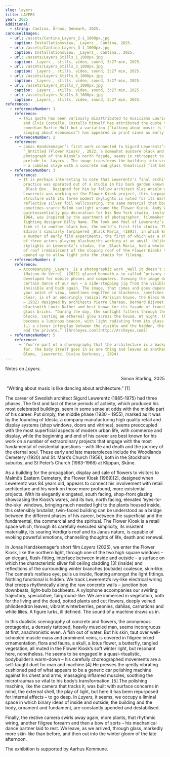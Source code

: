 ```yaml
---
slug: layers
title: LAYERS
year: 2025
additional:
  - string: Cantina, Århus, Denmark, 2025.
carouselImages:
  - url: /assets/Cantina_Layers_2-1_1000px.jpg
    caption: Installationsview, _Layers_, Cantina, 2025.
  - url: /assets/Cantina_Layers_3-1_1000px.jpg
    caption: Installationsview, _Layers_, Cantina,, 2025.
  - url: /assets/Layers_Stills_1_1000px.jpg
    caption: _Layers_, stills, video, sound, 3:27 min, 2025.
  - url: /assets/Layers_Stills_3_1000px.jpg
    caption: _Layers_, stills, video, sound, 3:27 min, 2025.
  - url: /assets/Layers_Stills_6_1000px.jpg
    caption: _Layers_, stills, video, sound, 3:27 min, 2025.
  - url: /assets/Layers_Stills_7_1000px.jpg
    caption: _Layers_, stills, video, sound, 3:27 min, 2025.
  - url: /assets/Layers_Stills_8_1000px.jpg
    caption: _Layers_, stills, video, sound, 3:27 min, 2025.
references:
  - referenceNumber: 1
    reference:
      - This quote has been variously misattributed to musicians Laurie Anderson
        and Elvis Costello. Costello himself has attributed the quote to the
        comedian Martin Mull but a variation (“talking about music is like
        singing about economics”) has appeared in print since as early as 1918.
  - referenceNumber: 2
    reference:
      - Jonas Handskemager’s first work connected to Sigurd Lewerentz’s building
        “_Untitled (Flower Kiosk)_, 2022, a somewhat austere black and white
        photograph of the Kiosk’s north façade, seems in retrospect to be a
        prelude to _Layers_. The image transforms the building into scenography
        – a cobbled stage with a concrete and glass theatrical flat behind.
  - referenceNumber: 3
    reference:
      - It is perhaps interesting to note that Lewerentz’s final architectural
        practice was operated out of a studio in his back garden known as the
        _Black Box._ Designed for him by fellow architect Klas Anselm while
        Lewerentz was working on the Flower Kiosk project, this tarpaper-clad
        structure with its three modest skylights is noted for its Warholesque
        reflective silver foil wallcovering, the same material that bounces the
        sometimes-scarce Malmö sunlight around the Flower Kiosk. Andy Warhol’s
        quintessentially pop decoration for his New York studio, installed in
        1964, was inspired by the apartment of photographer, filmmaker and
        lighting designer Billy Name. The look and feel of Lewerentz’s studio
        link it to another black box, the world’s first film studio, Thomas
        Edison’s similarly tarpapered _Black Maria_ (1893), in which Edison made
        a number of early film experiments, the first of which was a short film
        of three actors playing blacksmiths working at an anvil. Unlike the
        skylights in Lewerentz’s studio, the _Black Maria_ had a whole section
        of roof (reminiscent of the sloping roof of the Flower Kiosk) that
        opened up to allow light into the studio for filming.
  - referenceNumber: 4
    reference:
      - Accompanying _Layers_ is a photographic work _Well it doesn’t see you
        (Maison de Verre)_ (2022) glazed beneath a so called ‘privacy screen’
        developed for mobile phones and computers. Viewing the image demands a
        certain dance of our own – a side-stepping jig from the visible to the
        invisible and back again. The image, that comes and goes depending on
        your point of view, sometimes engulfed in blackness, sometimes crystal
        clear, is of an enduringly radical Parisian house, the Glass House (1928
        – 1932) designed by architects Pierre Chareau, Bernard Bijvoet and
        blacksmith Louis Dalbet and best known for its façade of translucent
        glass bricks. “During the day, the sunlight filters through the glass
        blocks, casting an ethereal glow across the house. At night, the house
        becomes a luminous beacon, with light radiating from its glass façade
        (…) a clever interplay between the visible and the hidden, the public
        and the private.” ([Archeyes.com](http://Archeyes.com))
  - referenceNumber: 5
    reference:
      - “You’re part of a choreography that the architecture is a background
        for. The body itself goes in as one thing and leaves as another” (Sven
        Blume, _Lewerentz, Divine Darkness_, 2024)
---
```

<p>Notes on <em>Layers.</em></p><p style="text-align: right">Simon Starling, 2025</p><p>&nbsp;“Writing about music is like dancing about architecture.”&nbsp;[1]</p><p></p><p></p><p>The career of Swedish architect Sigurd Lewerentz (1885-1975) had three phases. The first and last of these periods of activity, which produced his most celebrated buildings, seem in some sense at odds with the middle part of his career. Put simply, the middle phase (1930 – 1955), marked as it was by the founding of Idesta<em>,</em> a company manufacturing high quality retail and display systems (shop windows, doors and vitrines), seems preoccupied with the most superficial aspects of modern urban life, with commerce and display, while the beginning and end of his career are best known for his work on a number of extraordinary projects that engage with the most fundamental of existential questions – with life and death and the journey of the eternal soul. These early and late masterpieces include the Woodlands Cemetery (1920) and St. Mark’s Church (1956), both in the Stockholm suburbs, and St Peter’s Church (1963-1966) at Klippan, Skåne.&nbsp;</p><p>As a building for the propagation, display and sale of flowers to visitors to Malmö’s Eastern Cemetery, the Flower Kiosk (1969)[2], designed when Lewerentz was 84 years old, appears to connect his involvement with retail architecture and his work on those more profound, more existential projects. With its elegantly elongated, south facing, shop-front glazing showcasing the Kiosk’s wares, and its two, north facing, elevated ‘eyes-to-the-sky’ windows, bringing much needed light to the plants housed inside, this ostensibly brutalist, twin-faced building can be understood as a bridge between the different phases of his career, between the superficial and the fundamental, the commercial and the spiritual. The Flower Kiosk is a retail space which, through its carefully executed simplicity, its insistent materiality, its soaring Verdigris roof and its Janus nature, is capable of evoking powerful emotions, channelling thoughts of life, death and renewal.</p><p>In Jonas Handskemager’s short film <em>Layers </em>(2025), we enter the Flower Kiosk, like the northern light, through one of the two high square windows – an elegant, flush-fitting, interface between inside and outside – a surface on which the characteristic silver foil ceiling cladding [3] (inside) and reflections of the surrounding winter branches (outside) coalesce, skin-like. The camera’s restless eye, pulls us inside, floating amongst the light fittings. Nothing functional is hidden. We track Lewerentz’s ivy-like electrical wiring that creeps rhythmically along the raw concrete walls – junction box downbeats, light-bulb backbeats. A xylophone accompanies our swirling trajectory, speculative, fairground-like. We are immersed in vegetation, both for the living and the dead, potted plants and cut flowers, deeply veined philodendron leaves, vibrant winterberries, peonies, dahlias, carnations and white lilies. A figure lurks, ill defined. The sound of a machine draws us in.&nbsp;</p><p>In this dualistic scenography of concrete and flowers, the anonymous protagonist, a densely tattooed, heavily muscled man, seems incongruous at first, anachronistic even. A fish out of water. But his skin, taut over well-schooled muscle mass and prominent veins, is covered in filigree inked ornamentation, flora and fauna, a skull, a lotus flower, a butterfly, tangled vegetation, all muted in the Flower Kiosk’s soft winter light, but resonant here, nonetheless. He seems to be engaged in a quasi-ritualistic, bodybuilder’s warm-down – his carefully choreographed movements are a self-taught duet for man and machine.[4] He presses the gently vibrating cushioned pad of what appears to be a generic car polishing machine against his chest and arms, massaging inflamed muscles, soothing the microtraumas so vital to his body’s transformation. [5] The polishing machine, like the camera that tracks it, was built with surface concerns in mind, the external shell, the play of light, but here it has been repurposed for internal affects – to go deep. In <em>Layers,</em> it seems, we occupy a liminal space in which binary ideas of inside and outside, the building and the body, ornament and fundament, are constantly upended and destabilised.&nbsp;</p><p>Finally, the restive camera swirls away again, more plants, that rhythmic wiring, another filigree forearm and then a bow of sorts – his mechanical dance partner laid to rest. We leave, as we arrived, through glass, markedly more skin-like than before, and then out into the winter gloom of the late afternoon.</p><p></p><p>The exhibition is supported by Aarhus Kommune.</p><p><br></p><p></p>